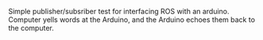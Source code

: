 Simple publisher/subsriber test for interfacing ROS with an arduino. Computer yells words at the Arduino,
and the Arduino echoes them back to the computer.

